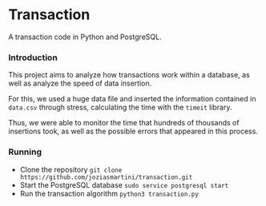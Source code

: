 # Transaction
A transaction code in Python and PostgreSQL.

### Introduction
This project aims to analyze how transactions work within a database, as well as analyze the speed of data insertion.

For this, we used a huge data file and inserted the information contained in `data.csv` through stress, calculating the time with the `timeit` library.

Thus, we were able to monitor the time that hundreds of thousands of insertions took, as well as the possible errors that appeared in this process.

### Running
- Clone the repository `git clone https://github.com/joziasmartini/transaction.git`
- Start the PostgreSQL database `sudo service postgresql start`
- Run the transaction algorithm `python3 transaction.py`
